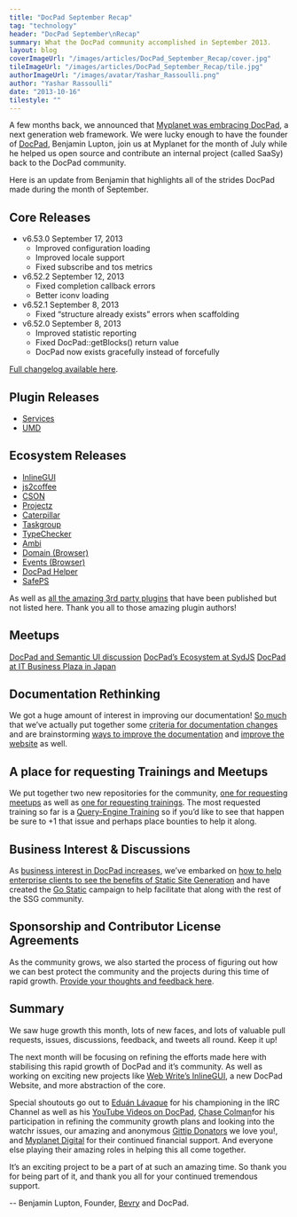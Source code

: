 ```yaml
---
title: "DocPad September Recap"
tag: "technology"
header: "DocPad September\nRecap"
summary: What the DocPad community accomplished in September 2013.
layout: blog
coverImageUrl: "/images/articles/DocPad_September_Recap/cover.jpg"
tileImageUrl: "/images/articles/DocPad_September_Recap/tile.jpg"
authorImageUrl: "/images/avatar/Yashar_Rassoulli.png"
author: "Yashar Rassoulli"
date: "2013-10-16"
tilestyle: ""
---
```


A few months back, we announced that [Myplanet was embracing DocPad](http://www.myplanetdigital.com/article/myplanet-meets-docpad-next-generation-web-framework), a next generation web framework. We were lucky enough to have the founder of [DocPad](http://docpad.org/), Benjamin Lupton, join us at Myplanet for the month of July while he helped us open source and contribute an internal project (called SaaSy) back to the DocPad community. 

Here is an update from Benjamin that highlights all of the strides DocPad made during the month of September. 

## Core Releases ##

* v6.53.0 September 17, 2013
    - Improved configuration loading
    - Improved locale support
    - Fixed subscribe and tos metrics
* v6.52.2 September 12, 2013
    - Fixed completion callback errors
    - Better iconv loading
* v6.52.1 September 8, 2013
    - Fixed “structure already exists” errors when scaffolding
* v6.52.0 September 8, 2013
    - Improved statistic reporting
    - Fixed DocPad::getBlocks() return value
    - DocPad now exists gracefully instead of forcefully

[Full changelog available here](http://docpad.org/changes).

## Plugin Releases ##

- [Services](https://github.com/docpad/docpad-plugin-services)
- [UMD](https://github.com/docpad/docpad-plugin-services)

## Ecosystem Releases ##

- [InlineGUI](https://github.com/webwrite/inlinegui)
- [js2coffee](https://github.com/rstacruz/js2coffee)
- [CSON](https://github.com/bevry/cson)
- [Projectz](https://github.com/bevry/projectz)
- [Caterpillar](https://github.com/bevry/caterpillar)
- [Taskgroup](https://github.com/bevry/taskgroup)
- [TypeChecker](https://github.com/bevry/typechecker)
- [Ambi](https://github.com/bevry/ambi)
- [Domain (Browser)](https://github.com/bevry/domain-browser)
- [Events (Browser)](https://github.com/bevry/events-browser)
- [DocPad Helper](https://github.com/docpad/hepler)
- [SafePS](https://github.com/bevry/safeps)

As well as [all the amazing 3rd party plugins](http://npmjs.org/keyword/docpad-plugin) that have been published but not listed here. Thank you all to those amazing plugin authors!

## Meetups ##

[DocPad and Semantic UI discussion](http://www.youtube.com/watch?v=ixswII2FpvE&amp;list=PLYVl5EnzwqsQs0tBLO6ug6WbqAbrpVbNf&amp;index=15)
[DocPad’s Ecosystem at SydJS](https://github.com/bevry/meetups/issues/1)
[DocPad at IT Business Plaza in Japan](https://twitter.com/kiyohara/status/383815818720845824)

## Documentation Rethinking ##

We got a huge amount of interest in improving our documentation! [So much](https://github.com/docpad/documentation/issues) that we’ve actually put together some [criteria for documentation changes](https://github.com/docpad/documentation/issues/63) and are brainstorming [ways to improve the documentation](https://github.com/docpad/website/issues/56) and [improve the website](https://github.com/docpad/website/issues/47) as well.

## A place for requesting Trainings and Meetups ##

We put together two new repositories for the community, [one for requesting meetups](https://github.com/bevry/meetups) as well as [one for requesting trainings](https://github.com/bevry/trainigns). The most requested training so far is a [Query-Engine Training](https://github.com/bevry/trainings/issues/2) so if you’d like to see that happen be sure to +1 that issue and perhaps place bounties to help it along.

## Business Interest &amp; Discussions ##

As [business interest in DocPad increases](https://github.com/bevry/docpad/issues/637), we’ve embarked on [how to help enterprise clients to see the benefits of Static Site Generation](https://github.com/bevry/docpad/issues/634) and have created the [Go Static](https://github.com/bevry/gostatic) campaign to help facilitate that along with the rest of the SSG community.

## Sponsorship and Contributor License Agreements ##

As the community grows, we also started the process of figuring out how we can best protect the community and the projects during this time of rapid growth. [Provide your thoughts and feedback here](https://github.com/bevry/docpad/issues/635).

## Summary ##

We saw huge growth this month, lots of new faces, and lots of valuable pull requests, issues, discussions, feedback, and tweets all round. Keep it up!

The next month will be focusing on refining the efforts made here with stabilising this rapid growth of DocPad and it’s community. As well as working on exciting new projects like [Web Write’s InlineGUI](https://github.com/webwrite/inlinegui), a new DocPad Website, and more abstraction of the core.

Special shoutouts go out to [Eduán Lávaque](https://github.com/greduan) for his championing in the IRC Channel as well as his [YouTube Videos on DocPad](http://www.youtube.com/user/eduantech), [Chase Colman](https://github.com/chase)for his participation in refining the community growth plans and looking into the watchr issues, our amazing and anonymous [Gittip Donators](https://www.gittip.com/docpad/) we love you!, and [Myplanet Digital](http://www.myplanetdigital.com/) for their continued financial support. And everyone else playing their amazing roles in helping this all come together.

It’s an exciting project to be a part of at such an amazing time. So thank you for being part of it, and thank you all for your continued tremendous support.

-- Benjamin Lupton, Founder, [Bevry](http://bevry.me/) and DocPad.
